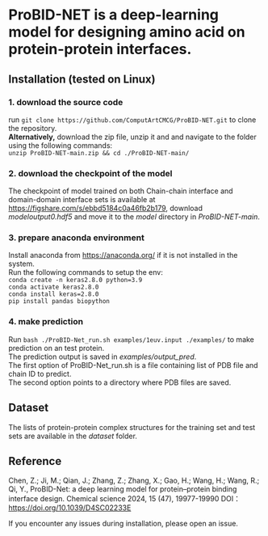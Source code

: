 # ProBID-NET is a deep-learning model for designing amino acid on protein-protein interfaces.

## Installation (tested on Linux)
### 1. download the source code 
   run `git clone https://github.com/ComputArtCMCG/ProBID-NET.git` to clone the repository. \
   **Alternatively,**
   download the zip file, unzip it and and navigate to the folder using the following commands:\
   `unzip ProBID-NET-main.zip && cd ./ProBID-NET-main/`
   
### 2. download the checkpoint of the model
   The checkpoint of model trained on both Chain-chain interface and domain-domain interface sets is available at    https://figshare.com/s/ebbd5184c0a46fb2b179, download *modeloutput0.hdf5* and move it to the *model* directory in *ProBID-NET-main*.

### 3. prepare anaconda environment
   Install anaconda from https://anaconda.org/ if it is not installed in the system.\
   Run the following commands to setup the env:\
   `conda create -n keras2.8.0 python=3.9`\
   `conda activate keras2.8.0`\
   `conda install keras=2.8.0`\
   `pip install pandas biopython`

### 4. make prediction
   Run `bash ./ProBID-Net_run.sh examples/1euv.input ./examples/` to make prediction on an test protein.\
   The prediction output is saved in *examples/output_pred*.\
   The first option of ProBID-Net_run.sh is a file containing list of PDB file and chain ID to predict.\
   The second option points to a directory where PDB files are saved.


## Dataset
The lists of protein-protein complex structures for the training set and  test sets are available in the *dataset* folder.


## Reference
Chen, Z.;  Ji, M.;  Qian, J.;  Zhang, Z.;  Zhang, X.;  Gao, H.;  Wang, H.;  Wang, R.; Qi, Y., ProBID-Net: a deep learning model for protein–protein binding interface design. Chemical science 2024, 15 (47), 19977-19990 DOI：https://doi.org/10.1039/D4SC02233E 


   

If you encounter any issues during installation, please open an issue.


